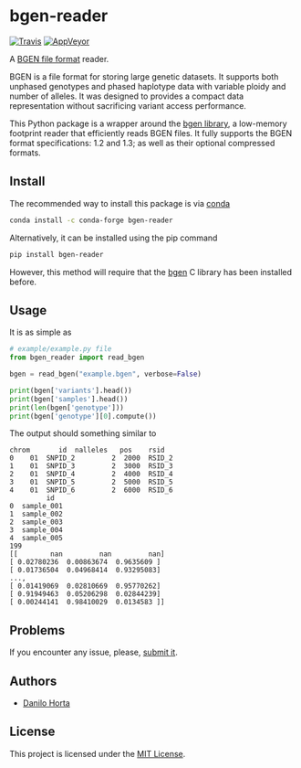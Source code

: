 # bgen-reader

[![Travis](https://img.shields.io/travis/limix/bgen-reader-py.svg?style=flat-square&label=linux%20%2F%20macos%20build)](https://travis-ci.org/limix/bgen-reader-py) [![AppVeyor](https://img.shields.io/appveyor/ci/Horta/bgen-reader-py.svg?style=flat-square&label=windows%20build)](https://ci.appveyor.com/project/Horta/bgen-reader-py)

A [BGEN file format](http://www.well.ox.ac.uk/~gav/bgen_format/) reader.

BGEN is a file format for storing large genetic datasets.
It supports both unphased genotypes and phased haplotype data with variable
ploidy and number of alleles. It was designed to provides a compact data
representation without sacrificing variant access performance.

This Python package is a wrapper around the [bgen library](https://github.com/limix/bgen),
a low-memory footprint reader that efficiently reads BGEN files.
It fully supports the BGEN format specifications: 1.2 and 1.3;
as well as their optional compressed formats.

## Install

The recommended way to install this package is via [conda](https://conda.io/docs/)

```bash
conda install -c conda-forge bgen-reader
```

Alternatively, it can be installed using the pip command

```bash
pip install bgen-reader
```

However, this method will require that
the [bgen](https://github.com/limix/bgen) C library has
been installed before.

## Usage

It is as simple as

```python
# example/example.py file
from bgen_reader import read_bgen

bgen = read_bgen("example.bgen", verbose=False)

print(bgen['variants'].head())
print(bgen['samples'].head())
print(len(bgen['genotype']))
print(bgen['genotype'][0].compute())
```

The output should something similar to

```
chrom       id  nalleles   pos    rsid
0    01  SNPID_2         2  2000  RSID_2
1    01  SNPID_3         2  3000  RSID_3
2    01  SNPID_4         2  4000  RSID_4
3    01  SNPID_5         2  5000  RSID_5
4    01  SNPID_6         2  6000  RSID_6
         id
0  sample_001
1  sample_002
2  sample_003
3  sample_004
4  sample_005
199
[[        nan         nan         nan]
[ 0.02780236  0.00863674  0.9635609 ]
[ 0.01736504  0.04968414  0.93295083]
...,
[ 0.01419069  0.02810669  0.95770262]
[ 0.91949463  0.05206298  0.02844239]
[ 0.00244141  0.98410029  0.0134583 ]]
```

## Problems

If you encounter any issue, please, [submit it](https://github.com/limix/bgen-reader-py/issues/new).

## Authors

* [Danilo Horta](https://github.com/horta)

## License

This project is licensed under the [MIT License](https://raw.githubusercontent.com/limix/bgen-reader-py/master/LICENSE.md).
